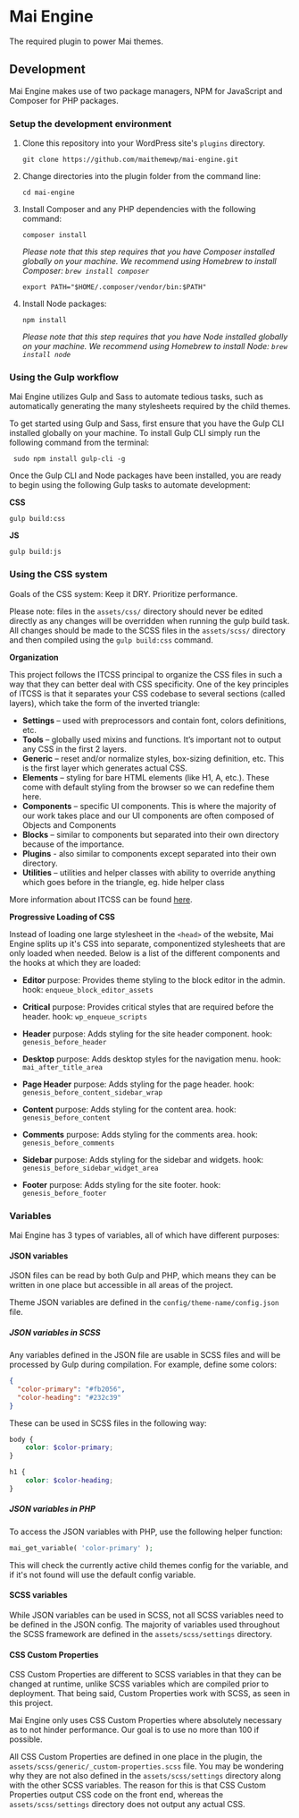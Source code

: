 # Mai Engine

The required plugin to power Mai themes.

## Development

Mai Engine makes use of two package managers, NPM for JavaScript and Composer for PHP packages.

### Setup the development environment

1. Clone this repository into your WordPress site's `plugins` directory.

    ```shell
    git clone https://github.com/maithemewp/mai-engine.git
    ```

2. Change directories into the plugin folder from the command line:

    ```shell
    cd mai-engine
    ```

3. Install Composer and any PHP dependencies with the following command:

    ```shell
    composer install
    ```

    *Please note that this step requires that you have Composer installed globally on your machine. We recommend using Homebrew to install Composer: `brew install composer`*
    
    ```shell
    export PATH="$HOME/.composer/vendor/bin:$PATH"
    ```

4. Install Node packages:

    ```shell
    npm install
    ```

    *Please note that this step requires that you have Node installed globally on your machine. We recommend using Homebrew to install Node: `brew install node`*


### Using the Gulp workflow

Mai Engine utilizes Gulp and Sass to automate tedious tasks, such as automatically generating the many stylesheets required by the child themes.

To get started using Gulp and Sass, first ensure that you have the Gulp CLI installed globally on your machine. To install Gulp CLI simply run the following command from the terminal:

```shell
 sudo npm install gulp-cli -g
 ```

Once the Gulp CLI and Node packages have been installed, you are ready to begin using the following Gulp tasks to automate development:

**CSS**

```shell
gulp build:css
```

**JS**

```shell
gulp build:js
```

### Using the CSS system

Goals of the CSS system: Keep it DRY. Prioritize performance.

Please note: files in the `assets/css/` directory should never be edited directly as any changes will be overridden when running the gulp build task. All changes should be made to the SCSS files in the `assets/scss/` directory and then compiled using the `gulp build:css` command.

**Organization**

This project follows the ITCSS principal to organize the CSS files in such a way that they can better deal with CSS specificity. One of the key principles of ITCSS is that it separates your CSS codebase to several sections (called layers), which take the form of the inverted triangle:

- **Settings** – used with preprocessors and contain font, colors definitions, etc.
- **Tools** – globally used mixins and functions. It’s important not to output any CSS in the first 2 layers.
- **Generic** – reset and/or normalize styles, box-sizing definition, etc. This is the first layer which generates actual CSS.
- **Elements** – styling for bare HTML elements (like H1, A, etc.). These come with default styling from the browser so we can redefine them here.
- **Components** – specific UI components. This is where the majority of our work takes place and our UI components are often composed of Objects and Components
- **Blocks** – similar to components but separated into their own directory because of the importance.
- **Plugins** - also similar to components except separated into their own directory.
- **Utilities** – utilities and helper classes with ability to override anything which goes before in the triangle, eg. hide helper class

More information about ITCSS can be found [here](https://www.xfive.co/blog/itcss-scalable-maintainable-css-architecture/).

**Progressive Loading of CSS**

Instead of loading one large stylesheet in the `<head>` of the website, Mai Engine splits up it's CSS into separate, componentized stylesheets that are only loaded when needed. Below is a list of the different components and the hooks at which they are loaded:

- **Editor**
    purpose: Provides theme styling to the block editor in the admin.
    hook: `enqueue_block_editor_assets`

- **Critical**
    purpose: Provides critical styles that are required before the header.
    hook: `wp_enqueue_scripts`

- **Header**
    purpose: Adds styling for the site header component.
    hook: `genesis_before_header`

- **Desktop**
    purpose: Adds desktop styles for the navigation menu.
    hook: `mai_after_title_area`

- **Page Header**
    purpose: Adds styling for the page header.
    hook: `genesis_before_content_sidebar_wrap`

- **Content**
    purpose: Adds styling for the content area.
    hook: `genesis_before_content`

- **Comments**
    purpose: Adds styling for the comments area.
    hook: `genesis_before_comments`

- **Sidebar**
    purpose: Adds styling for the sidebar and widgets.
    hook: `genesis_before_sidebar_widget_area`

- **Footer**
    purpose: Adds styling for the site footer.
    hook: `genesis_before_footer`

### Variables

Mai Engine has 3 types of variables, all of which have different purposes:

#### JSON variables

JSON files can be read by both Gulp and PHP, which means they can be written in one place but accessible in all areas of the project.

Theme JSON variables are defined in the `config/theme-name/config.json` file.

##### JSON variables in SCSS

Any variables defined in the JSON file are usable in SCSS files and will be processed by Gulp during compilation. For example, define some colors:

```json
{
  "color-primary": "#fb2056",
  "color-heading": "#232c39"
}
```

These can be used in SCSS files in the following way:

```scss
body {
    color: $color-primary;
}

h1 {
    color: $color-heading;
}
```

##### JSON variables in PHP

To access the JSON variables with PHP, use the following helper function:

```php
mai_get_variable( 'color-primary' );
```

This will check the currently active child themes config for the variable, and if it's not found will use the default config variable.

#### SCSS variables

While JSON variables can be used in SCSS, not all SCSS variables need to be defined in the JSON config. The majority of variables used throughout the SCSS framework are defined in the `assets/scss/settings` directory.

#### CSS Custom Properties

CSS Custom Properties are different to SCSS variables in that they can be changed at runtime, unlike SCSS variables which are compiled prior to deployment. That being said, Custom Properties work with SCSS, as seen in this project.

Mai Engine only uses CSS Custom Properties where absolutely necessary as to not hinder performance. Our goal is to use no more than 100 if possible.

All CSS Custom Properties are defined in one place in the plugin, the `assets/scss/generic/_custom-properties.scss` file. You may be wondering why they are not also defined in the `assets/scss/settings` directory along with the other SCSS variables. The reason for this is that CSS Custom Properties output CSS code on the front end, whereas the `assets/scss/settings` directory does not output any actual CSS.
